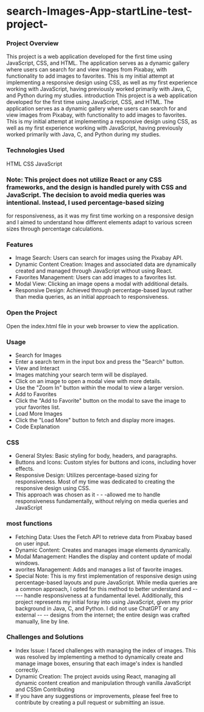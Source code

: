# search-Images-App-startLine-test-project-

### Project Overview
This project is a web application developed for the first time using JavaScript, CSS, and HTML. The application serves as a dynamic gallery where users can search for and view images from Pixabay, with functionality to add images to favorites. This is my initial attempt at implementing a responsive design using CSS, as well as my first experience working with JavaScript, having previously worked primarily with Java, C, and Python during my studies.
 introduction
This project is a web application developed for the first time using JavaScript, CSS, and HTML. The application serves as a dynamic gallery where users can search for and view images from Pixabay, with functionality to add images to favorites. This is my initial attempt at implementing a responsive design using CSS, as well as my first experience working with JavaScript, having previously worked primarily with Java, C, and Python during my studies.

### Technologies Used
HTML
CSS
JavaScript
### Note: This project does not utilize React or any CSS frameworks, and the design is handled purely with CSS and JavaScript. The decision to avoid media queries was intentional. Instead, I used percentage-based sizing 
for responsiveness, as it was my first time working on a responsive design and I aimed to understand how different elements adapt to various screen sizes through percentage calculations.

### Features
- Image Search: Users can search for images using the Pixabay API.
- Dynamic Content Creation: Images and associated data are dynamically created and managed through JavaScript without using React.
- Favorites Management: Users can add images to a favorites list.
- Modal View: Clicking an image opens a modal with additional details.
- Responsive Design: Achieved through percentage-based layout rather than media queries, as an initial approach to responsiveness.

### Open the Project
Open the index.html file in your web browser to view the application.

### Usage
- Search for Images
- Enter a search term in the input box and press the "Search" button.
- View and Interact
- Images matching your search term will be displayed.
- Click on an image to open a modal view with more details.
- Use the "Zoom In" button within the modal to view a larger version.
- Add to Favorites
- Click the "Add to Favorite" button on the modal to save the image to your favorites list.
- Load More Images
- Click the "Load More" button to fetch and display more images.
- Code Explanation

### CSS
- General Styles: Basic styling for body, headers, and paragraphs.
- Buttons and Icons: Custom styles for buttons and icons, including hover effects.
- Responsive Design: Utilizes percentage-based sizing for responsiveness. Most of my time was dedicated to creating the responsive design using CSS.
- This approach was chosen as it - - -allowed me to handle responsiveness fundamentally, without relying on media queries and JavaScript

### most functions
- Fetching Data: Uses the Fetch API to retrieve data from Pixabay based on user input.
- Dynamic Content: Creates and manages image elements dynamically.
-  Modal Management: Handles the display and content update of modal windows.
- avorites Management: Adds and manages a list of favorite images.
- Special Note: This is my first implementation of responsive design using percentage-based layouts and pure JavaScript. While media queries are a common approach, I opted for this method to better understand and -- --- handle responsiveness at a fundamental level. Additionally, this project represents my initial foray into using JavaScript, given my prior background in Java, C, and Python. I did not use ChatGPT or any external -- -- designs from the internet; the entire design was crafted manually, line by line.

### Challenges and Solutions
- Index Issue: I faced challenges with managing the index of images. This was resolved by implementing a method to dynamically create and manage image boxes, ensuring that each image's index is handled correctly.
- Dynamic Creation: The project avoids using React, managing all dynamic content creation and manipulation through vanilla JavaScript and CSSm Contributing
- If you have any suggestions or improvements, please feel free to contribute by creating a pull request or submitting an issue.




